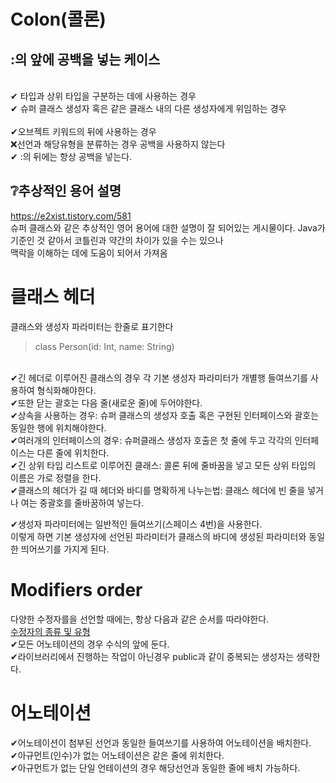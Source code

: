 # Colon(콜론)
## :의 앞에 공백을 넣는 케이스
<br>
✔ 타입과 상위 타입을 구분하는 데에 사용하는 경우<br>
✔ 슈퍼 클래스 생성자 혹은 같은 클래스 내의 다른 생성자에게 위임하는 경우<br>
<br>
✔오브젝트 키워드의 뒤에 사용하는 경우<br>
❌선언과 해당유형을 분류하는 경우 공백을 사용하지 않는다<br>
✔ :의 뒤에는 항상 공백을 넣는다.

## ❔추상적인 용어 설명
https://e2xist.tistory.com/581<br>
슈퍼 클래스와 같은 추상적인 영어 용어에 대한 설명이 잘 되어있는 게시물이다. Java가 기준인 것 같아서 코틀린과 약간의 차이가 있을 수는 있으나
<br>
맥락을 이해하는 데에 도움이 되어서 가져옴

# 클래스 헤더
클래스와 생성자 파라미터는 한줄로 표기한다
>class Person(id: Int, name: String)
<br>
✔긴 헤더로 이루어진 클래스의 경우 각 기본 생성자 파라미터가 개별행 들여쓰기를 사용하여 형식화해야한다.
<br>
✔또한 닫는 괄호는 다음 줄(새로운 줄)에 두어야한다.
<br>
✔상속을 사용하는 경우: 슈퍼 클래스의 생성자 호출 혹은 구현된 인터페이스와 괄호는 동일한 행에 위치해야한다.<br>
✔여러개의 인터페이스의 경우: 슈퍼클래스 생성자 호출은 첫 줄에 두고 각각의 인터페이스는 다른 줄에 위치한다.<br>
✔긴 상위 타입 리스트로 이루어진 클래스: 콜론 뒤에 줄바꿈을 넣고 모든 상위 타입의 이름은 가로 정렬을 한다.<br>
✔클래스의 헤더가 길 때 헤더와 바디를 명확하게 나누는법: 클래스 헤더에 빈 줄을 넣거나 여는 중괄호를 줄바꿈하여 넣는다.<br>

✔생성자 파라미터에는 일반적인 들여쓰기(스페이스 4번)을 사용한다.<br>이렇게 하면 기본 생성자에 선언된 파라미터가 클래스의 바디에 생성된 파라미터와 동일한 띄어쓰기를 가지게 된다.
# Modifiers order﻿
다양한 수정자를을 선언할 때에는, 항상 다음과 같은 순서를 따라야한다.
<br>
[수정자의 종류 및 유형](https://github.com/park-yina/kotling-convention-study/assets/111878820/ea1af7a3-82eb-4d2e-8925-33bde63f5704)
<br>
✔모든 어노테이션의 경우 수식의 앞에 둔다.
<br>
✔라이브러리에서 진행하는 작업이 아닌경우 public과 같이 중복되는 생성자는 생략한다.
# 어노테이션
✔어노테이션이 첨부된 선언과 동일한 들여쓰기를 사용하여 어노테이션을 배치한다.
<br>
✔아규먼트(인수)가 없는 어노테이션은 같은 줄에 위치한다.
<br>
✔아규먼트가 없는 단일 언테이션의 경우 해당선언과 동일한 줄에 배치 가능하다.




